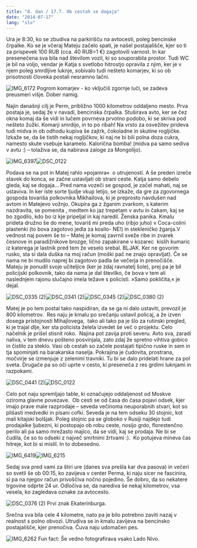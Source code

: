 ```yaml
---
title: "8. dan / 17.7. Ob cestah se dogaja"
date: "2014-07-17"
lang: "slo"
---
```


Ura je 8:30, ko se zbudiva na parkirišču na avtocesti, poleg bencinske črpalke. Ko se je včeraj Mateju začelo spati, je našel postajališče, kjer so ti za prispevek 100 RUB (cca. 40 RUB=1 €) zagotovili varnost. In kar presenečena sva bila nad številom vozil, ki so souporabila prostor. Tudi WC je bil na voljo, vendar je Katja s svetlobo hitrostjo opravila z njim, ker je v njem poleg smrdljive luknje, sobivalo tudi nešteto komarjev, ki so ob prisotnosti človeka postali nesramno lačni.

![IMG_6172](../images/IMG_6172.jpg) Pogrom komarjev - ko vključiš zgornje luči, se zadeva preusmeri višje. Dober namig.

Najin današnji cilj je Perm, približno 1000 kilometrov oddaljeno mesto. Prva postaja je, sedaj že v navadi, bencinska črpalka. Stuširava avto, ker se čez okna komaj da še vidi in lučem povrneva prvotno podobo, ki se skriva pod nešteto žužki. Komarji smrdijo, in to po ribah! Na vrsto za osvežitev prideva tudi midva in ob odhodu kupiva še zajtrk, čokoladne in skutine rogljičke. Izkaže se, da še tistih nekaj rogljičkov, ki naj ne bi bili polna doza cukra, namesto skute vsebuje karamelo. Kalorična bomba! (midva pa samo sediva v avtu :) – tolaživa se, da nabirava zaloge za Mongolijo).

![IMG_6397](../images/IMG_6397.jpg)![DSC_0122](../images/DSC_0122.jpg)

Podava se na pot in Matej rahlo »pojamra«  o utrujenosti. A še preden izreče stavek do konca, se začne ustavljati ob strani ceste. Katja samo debelo gleda, kaj se dogaja… Pred nama vozeči se gospod, je začel mahati, naj se ustaviva. In ker iste sorte ljudje vkup letijo, se izkaže, da gre za zgovornega gospoda tovariša polkovnika Mikhailova, ki je preprosto navdušen nad avtom in Matejevo vožnjo. Okupira ga z žganim zvarkom, s katerim nazdravita, se pomenita , medtem ko jaz trepetam v avtu in čakam, kaj se bo zgodilo, kdo bo iz kje pripeljal in kaj naredil. Ženska panika. Kmalu prideta družno še do mene, tovariš mi preda uho (ribjo juho) v Coca-colini plastenki (to bova zagotovo jedla za kosilo- NE!) in stekleničko žganja.V vednost naj povem še to – Matej je komaj zavrnil sveže ribe in zvarek česnove in paradižnikove brozge, lično zapakirane v kozarec  kislih kumaric iz katerega je lastnik pred tem že veselo srebal. BLJAK. Ker ne govorim rusko, sta si dala duška na moj račun (moški pač ne znajo opravljat). Če se nama ne bi mudilo naprej bi zagotovo padla še večerja in prenočišče. Mateju je ponudil svoje učiteljice (ker je zdaj ravnatelj šole), prej pa je bil policijski polkovnik, tako da nama je dal številko, če bova v tem ali naslednjem rajonu slučajno imela težave s policisti. »Samo pokličita,« je dejal.

![DSC_0335 (2)](../images/DSC_0335-2.jpg)![DSC_0341 (2)](../images/DSC_0341-2.jpg)![DSC_0345 (2)](../images/DSC_0345-2.jpg)![DSC_0380 (2)](../images/DSC_0380-2.jpg)

Matej je po tem postal tako naspidiran, da se ga ni dalo ustaviti, prevozil je 800 kilometrov.  Res naju je kmalu po srečanju ustavil policaj, a že izven dosega pristojnosti Mihajlovega,  tako ali tako pa je šlo za rutinski pregled, ki je trajal dlje, ker sta policista želela izvedet še več o projektu. Celo načelnik je prišel stisnit roko.  Najina pot zavija proti severu. Avto sva, zaradi naliva, v tem dnevu pošteno posvinjala, zato zdaj že spretno vihtiva gobico in čistilo za steklo. Vasi ob cestah so začele postajati tipično ruske in sem in tja spominjati na barakarska naselja. Pokrajina je čudovita, prostrana, močvirje se izmenjuje z zelenimi travniki. Tu bi se dalo pridelati hrane za pol sveta. Drugače pa so oči uprte v cesto, ki preseneča z res grdimi luknjami in razpokami.

![DSC_0441 (2)](../images/DSC_0441-2.jpg)![DSC_0122](../images/DSC_0122.jpg)

Celo pot naju spremljajo table, ki označujejo oddaljenost od Moskve oziroma glavne povezave.  Ob cesti se od časa do časa pojavi odsek, kjer imajo prave male razprodaje – seveda večinoma neuporabnih stvari, kot so plišasti medvedki in pisani cofki. Seveda je na tem odseku 30 stojnic, kot mali kitajski bolšjak. Poleg stojnic pa se globoko v Rusiji najdejo tudi prodajalke ljubezni, ki postopajo ob robu ceste, nosijo grdo, florestenčno perilo ali pa samo mrežasto majico, da se vidi, kaj se prodaja. Ne bi se čudila, če so to odseki z največ smrtnimi žrtvami :).  Ko potujeva mineva čas hitreje, kot bi si mislil. In to dobesedno.

![IMG_6419](../images/IMG_6419.jpg)![IMG_6215](../images/IMG_6215.jpg)

Sedaj sva pred vami za štiri ure (danes sva prešla kar dva pasova) in večeri so svetli še ob 00:15, ko zavijeva v center Perma, ki naju sicer ne fascinira, si pa na njegov račun privoščiva nočno pojedino. Še dobro, da so nekatere trgovine odprte 24 ur. Odločiva se, da narediva še nekaj kilometrov, vsa vesela, ko zagledava oznake za avtocesto.

![DSC_0376 (2)](../images/DSC_0376-2.jpg) Prvi znak Ekaterinburga.

Srečna sva bila cele 4 kilometre, nato pa je bilo potrebno zaviti nazaj v realnost s polno obvozi. Utrudiva se in kmalu zavijeva na bencinsko postajališče, kjer prenočiva. Čuva naju udomačen pes.

![IMG_6262](../images/IMG_6262.jpg) Fun fact: Še vedno fotografirava vsako Lado Nivo.
